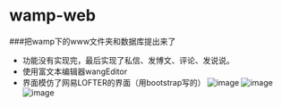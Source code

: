 # wamp-web
###把wamp下的www文件夹和数据库提出来了
- 功能没有实现完，最后实现了私信、发博文、评论、发说说。
- 使用富文本编辑器wangEditor
- 界面模仿了网易LOFTER的界面（用bootstrap写的）
![image](https://wx2.sinaimg.cn/mw690/747777bbly1fmpwwdokq9j211j0hnq3x.jpg)
![image](https://wx4.sinaimg.cn/mw690/747777bbly1fmpwwgrw43j211s0hsmzx.jpg)
![image](https://wx3.sinaimg.cn/mw690/747777bbly1flfeeuyfiwj211g0jen1m.jpg)
